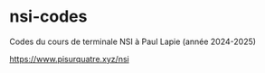 # nsi-codes
Codes du cours de terminale NSI à Paul Lapie (année 2024-2025)

https://www.pisurquatre.xyz/nsi

